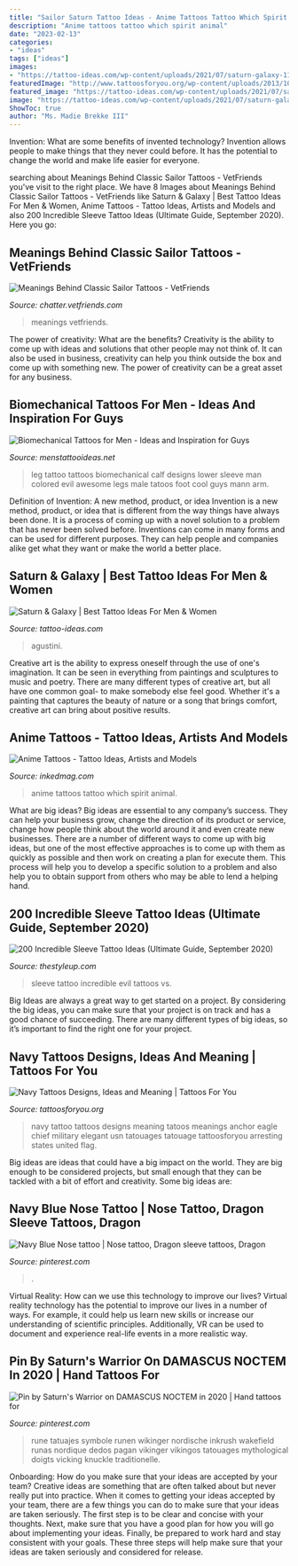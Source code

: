 ```yaml
---
title: "Sailor Saturn Tattoo Ideas - Anime Tattoos Tattoo Which Spirit Animal"
description: "Anime tattoos tattoo which spirit animal"
date: "2023-02-13"
categories:
- "ideas"
tags: ["ideas"]
images:
- "https://tattoo-ideas.com/wp-content/uploads/2021/07/saturn-galaxy-1147x1536.jpg"
featuredImage: "http://www.tattoosforyou.org/wp-content/uploads/2013/10/Navy-Tattoo-1024x876.jpg"
featured_image: "https://tattoo-ideas.com/wp-content/uploads/2021/07/saturn-galaxy-1147x1536.jpg"
image: "https://tattoo-ideas.com/wp-content/uploads/2021/07/saturn-galaxy-1147x1536.jpg"
ShowToc: true
author: "Ms. Madie Brekke III"
---
```



Invention: What are some benefits of invented technology?
Invention allows people to make things that they never could before. It has the potential to change the world and make life easier for everyone.

	

		
searching about Meanings Behind Classic Sailor Tattoos - VetFriends you've visit to the right place. We have 8 Images about Meanings Behind Classic Sailor Tattoos - VetFriends like Saturn &amp; Galaxy | Best Tattoo Ideas For Men &amp; Women, Anime Tattoos - Tattoo Ideas, Artists and Models and also 200 Incredible Sleeve Tattoo Ideas (Ultimate Guide, September 2020). Here you go:
		
    
## Meanings Behind Classic Sailor Tattoos - VetFriends

<img loading=lazy src="https://chatter.vetfriends.com/wp-content/uploads/2020/03/golden-dragon-220x300.jpg" onerror="this.onerror=null;this.src='https://tse3.mm.bing.net/th?id=OIP.sb3vumxTUa2HNBILgkuu1gAAAA&amp;pid=15.1';" alt="Meanings Behind Classic Sailor Tattoos - VetFriends">

_Source: chatter.vetfriends.com_

>meanings vetfriends. 

	

The power of creativity: What are the benefits?
Creativity is the ability to come up with ideas and solutions that other people may not think of. It can also be used in business, creativity can help you think outside the box and come up with something new. The power of creativity can be a great asset for any business.

    
## Biomechanical Tattoos For Men - Ideas And Inspiration For Guys

<img loading=lazy src="http://www.menstattooideas.net/tattooimages/2016/06/biomechanical-tattoos-41.jpg" onerror="this.onerror=null;this.src='https://tse1.mm.bing.net/th?id=OIP.crWtSirrHCdawBCSlEZcSQHaKf&amp;pid=15.1';" alt="Biomechanical Tattoos for Men - Ideas and Inspiration for Guys">

_Source: menstattooideas.net_

>leg tattoo tattoos biomechanical calf designs lower sleeve man colored evil awesome legs male tatoos foot cool guys mann arm. 

	

Definition of Invention: A new method, product, or idea
Invention is a new method, product, or idea that is different from the way things have always been done. It is a process of coming up with a novel solution to a problem that has never been solved before. Inventions can come in many forms and can be used for different purposes. They can help people and companies alike get what they want or make the world a better place.

    
## Saturn &amp; Galaxy | Best Tattoo Ideas For Men &amp; Women

<img loading=lazy src="https://tattoo-ideas.com/wp-content/uploads/2021/07/saturn-galaxy-1147x1536.jpg" onerror="this.onerror=null;this.src='https://tse2.mm.bing.net/th?id=OIP.0BiS0_spXW1PiKI8avWFhQHaJ6&amp;pid=15.1';" alt="Saturn &amp; Galaxy | Best Tattoo Ideas For Men &amp; Women">

_Source: tattoo-ideas.com_

>agustini. 

	

Creative art is the ability to express oneself through the use of one's imagination. It can be seen in everything from paintings and sculptures to music and poetry. There are many different types of creative art, but all have one common goal- to make somebody else feel good. Whether it's a painting that captures the beauty of nature or a song that brings comfort, creative art can bring about positive results.

    
## Anime Tattoos - Tattoo Ideas, Artists And Models

<img loading=lazy src="https://www.inkedmag.com/.image/t_share/MTU5MDMyNjIzMzc2MjQ2NTUy/anime_tattoos_feature.jpg" onerror="this.onerror=null;this.src='https://tse1.mm.bing.net/th?id=OIP.BvKOayTo6QGAn8A9SgaQqwHaHa&amp;pid=15.1';" alt="Anime Tattoos - Tattoo Ideas, Artists and Models">

_Source: inkedmag.com_

>anime tattoos tattoo which spirit animal. 

	

What are big ideas?
Big ideas are essential to any company’s success. They can help your business grow, change the direction of its product or service, change how people think about the world around it and even create new businesses. There are a number of different ways to come up with big ideas, but one of the most effective approaches is to come up with them as quickly as possible and then work on creating a plan for execute them. This process will help you to develop a specific solution to a problem and also help you to obtain support from others who may be able to lend a helping hand.

    
## 200 Incredible Sleeve Tattoo Ideas (Ultimate Guide, September 2020)

<img loading=lazy src="https://thestyleup.com/wp-content/uploads/2015/02/53-full-sleeve-tattoo.jpg" onerror="this.onerror=null;this.src='https://tse2.mm.bing.net/th?id=OIP.zyaFuw5K3OH2g_rodIY3eAHaPT&amp;pid=15.1';" alt="200 Incredible Sleeve Tattoo Ideas (Ultimate Guide, September 2020)">

_Source: thestyleup.com_

>sleeve tattoo incredible evil tattoos vs. 

	

Big Ideas are always a great way to get started on a project. By considering the big ideas, you can make sure that your project is on track and has a good chance of succeeding. There are many different types of big ideas, so it’s important to find the right one for your project.

    
## Navy Tattoos Designs, Ideas And Meaning | Tattoos For You

<img loading=lazy src="http://www.tattoosforyou.org/wp-content/uploads/2013/10/Navy-Tattoo-1024x876.jpg" onerror="this.onerror=null;this.src='https://tse1.mm.bing.net/th?id=OIP.iVzv6Up_M3wlBD3BQbpSnAHaGV&amp;pid=15.1';" alt="Navy Tattoos Designs, Ideas and Meaning | Tattoos For You">

_Source: tattoosforyou.org_

>navy tattoo tattoos designs meaning tatoos meanings anchor eagle chief military elegant usn tatouages tatouage tattoosforyou arresting states united flag. 

	

Big ideas are ideas that could have a big impact on the world. They are big enough to be considered projects, but small enough that they can be tackled with a bit of effort and creativity. Some big ideas are: 

    
## Navy Blue Nose Tattoo | Nose Tattoo, Dragon Sleeve Tattoos, Dragon

<img loading=lazy src="https://i.pinimg.com/736x/6d/97/ac/6d97ac8c418e7ff318101fcfcab99e8c.jpg" onerror="this.onerror=null;this.src='https://tse3.mm.bing.net/th?id=OIP.nV43loK1EByMVvfwK0smvgHaJ3&amp;pid=15.1';" alt="Navy Blue Nose tattoo | Nose tattoo, Dragon sleeve tattoos, Dragon">

_Source: pinterest.com_

>. 

	

Virtual Reality: How can we use this technology to improve our lives?
Virtual reality technology has the potential to improve our lives in a number of ways. For example, it could help us learn new skills or increase our understanding of scientific principles. Additionally, VR can be used to document and experience real-life events in a more realistic way.

    
## Pin By Saturn&#039;s Warrior On DAMASCUS NOCTEM In 2020 | Hand Tattoos For

<img loading=lazy src="https://i.pinimg.com/736x/eb/b0/c6/ebb0c6aa7e7e11d264cd643aa37f7b40.jpg" onerror="this.onerror=null;this.src='https://tse3.mm.bing.net/th?id=OIP.PFuR2DOYXquHN6VM8djJewHaJ4&amp;pid=15.1';" alt="Pin by Saturn&#039;s Warrior on DAMASCUS NOCTEM in 2020 | Hand tattoos for">

_Source: pinterest.com_

>rune tatuajes symbole runen wikinger nordische inkrush wakefield runas nordique dedos pagan vikinger vikingos tatouages mythological doigts vicking knuckle traditionelle. 

	

Onboarding: How do you make sure that your ideas are accepted by your team?
Creative ideas are something that are often talked about but never really put into practice. When it comes to getting your ideas accepted by your team, there are a few things you can do to make sure that your ideas are taken seriously. The first step is to be clear and concise with your thoughts. Next, make sure that you have a good plan for how you will go about implementing your ideas. Finally, be prepared to work hard and stay consistent with your goals. These three steps will help make sure that your ideas are taken seriously and considered for release.

